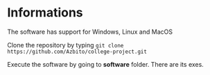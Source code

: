 # Informations
The software has support for Windows, Linux and MacOS

Clone the repository by typing
```git clone https://github.com/Azbito/college-project.git```

Execute the software by going to **software** folder. There are its exes.
